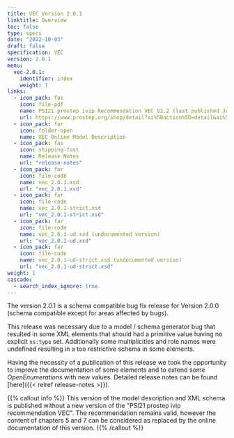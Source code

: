 ```yaml
---
title: VEC Version 2.0.1
linktitle: Overview
toc: false
type: specs
date: "2022-10-03"
draft: false
specification: VEC
version: 2.0.1
menu:
  vec-2.0.1:
    identifier: index
    weight: 1
links:
  - icon_pack: fas
    icon: file-pdf
    name: PSI21 prostep ivip Recommendation VEC V1.2 (last published June 2020 with VEC Schema Version 1.2.0)
    url: https://www.prostep.org/shop/detail?ai%5Baction%5D=detail&ai%5Bcontroller%5D=Catalog&ai%5Bd_name%5D=psi_21&ai%5Bd_pos%5D=
  - icon_pack: far
    icon: folder-open
    name: VEC Online Model Description
  - icon_pack: fas
    icon: shipping-fast
    name: Release Notes
    url: "release-notes"
  - icon_pack: far
    icon: file-code
    name: vec_2.0.1.xsd
    url: "vec_2.0.1.xsd"
  - icon_pack: far
    icon: file-code
    name: vec_2.0.1-strict.xsd
    url: "vec_2.0.1-strict.xsd"
  - icon_pack: far
    icon: file-code
    name: vec_2.0.1-ud.xsd (undocumented version)
    url: "vec_2.0.1-ud.xsd"
  - icon_pack: far
    icon: file-code
    name: vec_2.0.1-ud-strict.xsd (undocumented version)
    url: "vec_2.0.1-ud-strict.xsd"
weight: 1
cascade:
  - search_index_ignore: true
---
```

The version 2.0.1 is a schema compatible bug fix release for Version 2.0.0 (schema compatible except for areas affected by bugs).

This release was necessary due to a model / schema generator bug that resulted in some XML elements that should had a primitive value having no explicit `xs:type` set. Additionally some multiplicities and role names were undefined resulting in a too restrictive schema in some elements. 

Having the necessity of a publication of this release we took the opportunity to improve the documentation of some elements and to extend some _OpenEnumerations_ with new values. Detailed release notes can be found [here]({{< relref release-notes >}}).

{{% callout info %}}
This version of the model description and XML schema is published without a new version of the "PSI21 prostep ivip recommendation VEC". The recommendation remains valid, however the content of chapters 5 and 7 can be considered as replaced by the online documentation of this version.
{{% /callout %}}


